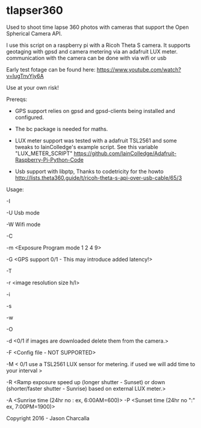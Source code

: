 # tlapser360
Used to shoot time lapse 360 photos with cameras that support the Open Spherical Camera API.

I use this script on a raspberry pi with a Ricoh Theta S camera. It supports geotaging
with gpsd and camera metering via an adafruit LUX meter. communication with the camera 
can be done with via wifi or usb

Early test fotage can be found here: https://www.youtube.com/watch?v=IugTnvYjy6A

Use at your own risk!


Prereqs: 

- GPS support relies on gpsd and gpsd-clients being installed and configured.

- The bc package is needed for maths.

- LUX meter support was tested with a adafruit TSL2561 and some tweaks to IainColledge's
  example script. See this variable "LUX_METER_SCRIPT"
  https://github.com/IainColledge/Adafruit-Raspberry-Pi-Python-Code

- Usb support with libptp, Thanks to codetricity for the howto 
  http://lists.theta360.guide/t/ricoh-theta-s-api-over-usb-cable/65/3



Usage:

-I <Interval seconds> 

-U Usb mode

-W Wifi mode

-C <Image count> 

-m <Exposure Program mode 1 2 4 9> 

-G <GPS support 0/1 - This may introduce added latency!> 

-T <GPS Track log path and file name> 

-r <image resolution size h/l> 

-i <iso> 

-s <shutter speed> 

-w <White Balance> 

-O <Output path /> 

-d <0/1 if images are downloaded delete them from the camera.> 

-F <Config file - NOT SUPPORTED> 

-M < 0/1 use a TSL2561 LUX sensor for metering. if used we will add time to your interval > 

-R <Ramp exposure speed up (longer shutter - Sunset) or down (shorter/faster shutter - Sunrise) based on external LUX meter.> 

-A <Sunrise time (24hr no : ex, 6:00AM=600)> -P <Sunset time (24hr no ":" ex, 7:00PM=1900)>



Copyright 2016 - Jason Charcalla
